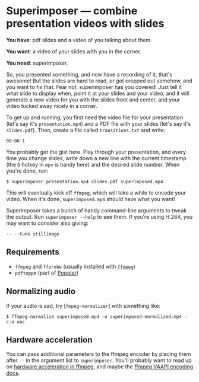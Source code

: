 # Superimposer — combine presentation videos with slides

**You have**: pdf slides and a video of you talking about them.

**You want**: a video of your slides with you in the corner.

**You need**: superimposer.

So, you presented something, and now have a recording of it, that's
awesome! But the slides are hard to read, or got cropped out somehow,
and you want to fix that. Fear not, superimposer has you covered! Just
tell it what slide to display when, point it at your slides and your
video, and it will generate a new video for you with the slides front
and center, and your video tucked away nicely in a corner.

To get up and running, you first need the video file for your
presentation (let's say it's `presentation.mp4`) and a PDF file with
your slides (let's say it's `slides.pdf`). Then, create a file called
`transitions.txt` and write:

```
00:00 1
```

You probably get the gist here. Play through your presentation, and
every time you change slides, write down a new line with the current
timestamp (the `O` hotkey in `mpv` is handy here) and the desired slide
number. When you're done, run:

```console
$ superimposer presentation.mp4 slides.pdf superimposed.mp4
```

This will eventually kick off `ffmpeg`, which will take a while to
encode your video. When it's done, `superimposed.mp4` should have what
you want!

Superimposer takes a bunch of handy command-line arguments to tweak the
output. Run `superimposer --help` to see them. If you're using H.264,
you may want to consider also giving:

```console
-- --tune stillimage
```

## Requirements

 - `ffmpeg` and `ffprobe` (usually installed with [`ffmpeg`](https://ffmpeg.org/))
 - `pdftoppm` (part of [Poppler](https://poppler.freedesktop.org/))

## Normalizing audio

If your audio is sad, try [`fmpeg-normalizer`] with something like:

```console
$ ffmpeg-normalize superimposed.mp4 -o superimposed-normalized.mp4 -c:a aac
```

## Hardware acceleration

You can pass additional parameters to the ffmpeg encoder by placing them
after `--` in the argument list to `superimposer`. You'll probably want
to read up on [hardware acceleration in ffmpeg], and maybe the [ffmpeg
VAAPI encoding docs].

  [hardware acceleration in ffmpeg]: https://trac.ffmpeg.org/wiki/HWAccelIntro
  [ffmpeg VAAPI encoding docs]: https://trac.ffmpeg.org/wiki/Hardware/VAAPI#Encoding
  [`ffmpeg-normalizer`]: https://github.com/slhck/ffmpeg-normalize
